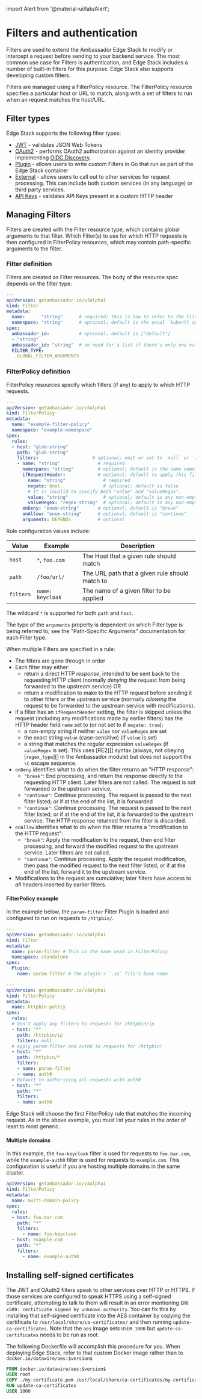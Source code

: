 import Alert from '@material-ui/lab/Alert';

# Filters and authentication

Filters are used to extend the Ambassador Edge Stack to modify or intercept a request before sending to your backend service. The most common use case for Filters is authentication, and Edge Stack includes a number of built-in filters for this purpose. Edge Stack also supports developing custom filters.

Filters are managed using a FilterPolicy resource. The FilterPolicy resource specifies a particular host or URL to match, along with a set of filters to run when an request matches the host/URL.

## Filter types

Edge Stack supports the following filter types:

* [JWT](jwt) - validates JSON Web Tokens
* [OAuth2](oauth2) - performs OAuth2 authorization against an identity provider implementing [OIDC Discovery](https://openid.net/specs/openid-connect-discovery-1_0.html).
* [Plugin](plugin) - allows users to write custom Filters in Go that run as part of the Edge Stack container
* [External](external) - allows users to call out to other services for request processing. This can include both custom services (in any language) or third party services.
* [API Keys](apikeys) - validates API Keys present in a custom HTTP header

## Managing Filters

Filters are created with the Filter resource type, which contains global arguments to that filter.  Which Filter(s) to use for which HTTP requests is then configured in FilterPolicy resources, which may contain path-specific arguments to the filter.

### Filter definition

Filters are created as Filter resources.  The body of the resource spec depends on the filter type:

```yaml
---
apiVersion: getambassador.io/v3alpha1
kind: Filter
metadata:
  name:      "string"      # required; this is how to refer to the Filter in a FilterPolicy
  namespace: "string"      # optional; default is the usual `kubectl apply` default namespace
spec:
  ambassador_id:           # optional; default is ["default"]
  - "string"
  ambassador_id: "string"  # no need for a list if there's only one value
  FILTER_TYPE:
    GLOBAL_FILTER_ARGUMENTS
```

### FilterPolicy definition

FilterPolicy resources specify which filters (if any) to apply to
which HTTP requests.

```yaml
---
apiVersion: getambassador.io/v3alpha1
kind: FilterPolicy
metadata:
  name: "example-filter-policy"
  namespace: "example-namespace"
spec:
  rules:
  - host: "glob-string"
    path: "glob-string"
    filters:                    # optional; omit or set to `null` or `[]` to apply no filters to this request
    - name: "string"              # required
      namespace: "string"         # optional; default is the same namespace as the FilterPolicy
      ifRequestHeader:            # optional; default to apply this filter to all requests matching the host & path
        name: "string"              # required
        negate: bool                # optional; default is false
        # It is invalid to specify both "value" and "valueRegex".
        value: "string"             # optional; default is any non-empty string
        valueRegex: "regex-string"  # optional; default is any non-empty string
      onDeny: "enum-string"       # optional; default is "break"
      onAllow: "enum-string"      # optional; default is "continue"
      arguments: DEPENDS          # optional
```

Rule configuration values include:

| Value     | Example    | Description |
| -----     | -------    | -----------                  |
| `host`    | `*`, `foo.com` | The Host that a given rule should match |
| `path`    | `/foo/url/`    | The URL path that a given rule should match to |
| `filters`  | `name: keycloak`       | The name of a given filter to be applied|

The wildcard `*` is supported for both `path` and `host`.

The type of the `arguments` property is dependent on which Filter type is being referred to; see the "Path-Specific Arguments" documentation for each Filter type.

When multiple Filters are specified in a rule:

 * The filters are gone through in order
 * Each filter may either:
   * return a direct HTTP *response*, intended to be sent back to the requesting HTTP client (normally *denying* the request from being forwarded to the upstream service) OR
   * return a modification to make to the HTTP *request* before sending it to other filters or the upstream service (normally *allowing* the request to be forwarded to the upstream service with modifications).
 * If a filter has an `ifRequestHeader` setting, the filter is skipped
   unless the request (including any modifications made by earlier
   filters) has the HTTP header field `name`
   set to (or not set to if `negate: true`):
    * a non-empty string if neither `value` nor `valueRegex` are set
    * the exact string `value` (case-sensitive) (if `value` is set)
    * a string that matches the regular expression `valueRegex` (if
      `valueRegex` is set).  This uses [RE2][] syntax (always, not
      obeying [`regex_type`][] in the Ambassador module) but does not
      support the `\C` escape sequence.
 * `onDeny` identifies what to do when the filter returns an "HTTP response":
   * `"break"`: End processing, and return the response directly to
     the requesting HTTP client.  Later filters are not called.  The request is not forwarded to the upstream service.
   * `"continue"`: Continue processing.  The request is passed to the next filter listed; or if at the end of the list, it is forwarded
   * `"continue"`: Continue processing.  The request is passed to the
     next filter listed; or if at the end of the list, it is forwarded to the upstream service.  The HTTP response returned from the filter is discarded.
 * `onAllow` identifies what to do when the filter returns a
   "modification to the HTTP request":
   - `"break"`: Apply the modification to the request, then end filter processing, and forward the modified request to the upstream service.  Later filters are not called.
   - `"continue"`: Continue processing.  Apply the request modification, then pass the modified request to the next filter
     listed; or if at the end of the list, forward it to the upstream service.
 * Modifications to the request are cumulative; later filters have access to _all_ headers inserted by earlier filters.

#### FilterPolicy example

In the example below, the `param-filter` Filter Plugin is loaded and configured to run on requests to `/httpbin/`.

```yaml
---
apiVersion: getambassador.io/v3alpha1
kind: Filter
metadata:
  name: param-filter # This is the name used in FilterPolicy
  namespace: standalone
spec:
  Plugin:
    name: param-filter # The plugin's `.so` file's base name

---
apiVersion: getambassador.io/v3alpha1
kind: FilterPolicy
metadata:
  name: httpbin-policy
spec:
  rules:
  # Don't apply any filters to requests for /httpbin/ip
  - host: "*"
    path: /httpbin/ip
    filters: null
  # Apply param-filter and auth0 to requests for /httpbin/
  - host: "*"
    path: /httpbin/*
    filters:
    - name: param-filter
    - name: auth0
  # Default to authorizing all requests with auth0
  - host: "*"
    path: "*"
    filters:
    - name: auth0
```

<Alert severity="info">
  Edge Stack will choose the first FilterPolicy rule that matches the incoming request. As in the above example, you must list your rules in the order of least to most generic.
</Alert>

#### Multiple domains

In this example, the `foo-keycloak` filter is used for requests to `foo.bar.com`, while the `example-auth0` filter is used for requests to `example.com`. This configuration is useful if you are hosting multiple domains in the same cluster.

```yaml
apiVersion: getambassador.io/v3alpha1
kind: FilterPolicy
metadata:
  name: multi-domain-policy
spec:
  rules:
  - host: foo.bar.com
    path: "*"
    filters:
      - name: foo-keycloak
  - host: example.com
    path: "*"
    filters:
      - name: example-auth0
```

## Installing self-signed certificates

The JWT and OAuth2 filters speak to other services over HTTP or HTTPS.  If those services are configured to speak HTTPS using a self-signed certificate, attempting to talk to them will result in an error mentioning `ERR x509: certificate signed by unknown authority`. You can fix this by installing that self-signed certificate into the AES container by copying the certificate to `/usr/local/share/ca-certificates/` and then running `update-ca-certificates`.  Note that the `aes` image sets `USER 1000` but `update-ca-certificates` needs to be run as root.

The following Dockerfile will accomplish this procedure for you. When deploying Edge Stack, refer to that custom Docker image rather than to `docker.io/datawire/aes:$version$`

```Dockerfile
FROM docker.io/datawire/aes:$version$
USER root
COPY ./my-certificate.pem /usr/local/share/ca-certificates/my-certificate.crt
RUN update-ca-certificates
USER 1000
```
